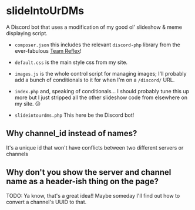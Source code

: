 # slideIntoUrDMs

A Discord bot that uses a modification of my good ol' slideshow & meme displaying
script.

- `composer.json` this includes the relevant `discord-php` library from the
ever-fabulous [Team Reflex](https://github.com/teamreflex/DiscordPHP)!

- `default.css` is the main style css from my site.

- `images.js` is the whole control script for managing images; I'll probably
add a bunch of conditionals to it for when I'm on a `/discord/` URL.

- `index.php` and, speaking of conditionals… I should probably tune this up
more but I just stripped all the other slideshow code from elsewhere on my site. 😕

- `slideintourdms.php` This here be the Discord bot!

## Why channel_id instead of names?

It's a unique id that won't have conflicts between two different servers or
channels

## Why don't you show the server and channel name as a header-ish thing on the page?

TODO: Ya know, that's a great idea!! Maybe someday I'll find out how to convert
a channel's UUID to that.
